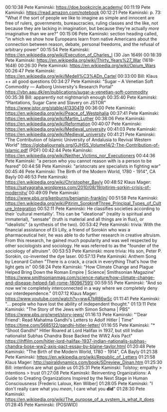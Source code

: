 00:10:38	Pete Kaminski:	https://doe.bookcircle.academy/
00:11:19	Pete Kaminski:	https://read.amazon.com/notebook
00:12:21	Pete Kaminski:	p. 73: "What if the sort of people we like to imagine as simple and innocent are free of rulers, governments, bureaucracies, ruling classes and the like, not because they are lacking in imagination, but because they're actually _more_ imaginative than we are?"
00:15:06	Pete Kaminski:	section heading called, "in which we show how Europeans learn from native Americans about the connection between reason, debate, personal freedoms, and the refusal of arbitrary power"
00:15:54	Pete Kaminski:	https://en.wikipedia.org/wiki/Execution_of_Charles_I (30 Jan 1649)
00:18:39	Pete Kaminski:	https://en.wikipedia.org/wiki/Thirty_Years%27_War (1618-1648)
00:26:30	Pete Kaminski:	https://en.wikipedia.org/wiki/Opium_Wars
00:26:47	Pete Kaminski:	https://en.wikipedia.org/wiki/Medell%C3%ADn_Cartel
00:33:00	Bill:	Klaus ++ all good questions
00:34:27	Pete Kaminski:	"Sugar – A Venetian Soft Commodity — Aalborg University's Research Portal"
https://vbn.aau.dk/en/publications/sugar-a-venetian-soft-commodity
00:35:38	Bill:	apparently not nightmarish enough
00:35:40	Pete Kaminski:	"Plantations, Sugar Cane and Slavery on JSTOR"
https://www.jstor.org/stable/41330419
00:36:00	Pete Kaminski:	https://en.wikipedia.org/wiki/Peace_of_Westphalia
00:37:41	Pete Kaminski:	https://en.wikipedia.org/wiki/Martin_Luther
00:38:06	Pete Kaminski:	https://en.wikipedia.org/wiki/Reformation
00:40:07	Pete Kaminski:	https://en.wikipedia.org/wiki/Medieval_university
00:41:03	Pete Kaminski:	https://en.wikipedia.org/wiki/Medieval_university
00:41:21	Pete Kaminski:	"The Contribution of Islamic University of
Andalusia to Revival Western World" https://globaljournals.org/GJHSS_Volume14/2-The-Contribution-of-Islamic.pdf (PDF)
00:42:44	Pete Kaminski:	https://en.wikipedia.org/wiki/Neither_Victims_nor_Executioners
00:44:36	Pete Kaminski:	"a person who you cannot reason with is a person to be feared"
00:44:58	Pete Kaminski:	"aristocrats are specialists in fighting war"
00:45:46	Pete Kaminski:	The Birth of the Modern World, 1780 - 1914", CA Bayly
00:46:53	Pete Kaminski:	https://en.wikipedia.org/wiki/Christopher_Bayly
00:48:52	Klaus Mager:	https://satyagraha.wordpress.com/2010/08/19/pitirim-sorkin-crisis-of-modernity/
00:49:09	Pete Kaminski:	https://www.pbs.org/kenburns/benjamin-franklin/
00:51:58	Pete Kaminski:	https://en.wikipedia.org/wiki/Pitirim_Sorokin#Three_Principal_Types_of_Culture_Integration
00:52:11	Pete Kaminski:	He classifies societies according to their 'cultural mentality'. This can be "ideational" (reality is spiritual and immaterial), "sensate" (truth is material and all things are in flux), or "idealistic" (a synthesis of the two).
00:53:42	Pete Kaminski:	trivia: With the financial assistance of Eli Lilly, a friend of Sorokin who was a pharmaceutical heir, he was able to do further research in creative altruism. From this research, he gained much popularity and was well respected by other sociologists and sociology. He was referred to as the "founder of the sociology of altruism".
00:53:53	Pete Kaminski:	more trivia: His son, Peter P. Sorokin, co-invented the dye laser.
00:57:13	Pete Kaminski:	Anthem
Song by Leonard Cohen
"There is a crack, a crack in everything
That's how the light gets in"
00:58:24	Pete Kaminski:	"How Climate Change and Plague Helped Bring Down the Roman Empire | Science| Smithsonian Magazine"
https://www.smithsonianmag.com/science-nature/how-climate-change-and-disease-helped-fall-rome-180967591/
00:59:55	Pete Kaminski:	"And so now we're completely interconnected in a way where we completely deny our interdependence."
01:07:12	Klaus Mager:	https://www.youtube.com/watch?v=ww47bR86wSc
01:11:41	Pete Kaminski:	"... people who have lost the ability of independent thought."
01:13:11	Pete Kaminski:	"The Story of the Jews with Simon Schama | PBS"
https://www.pbs.org/wnet/story-jews/
01:16:13	Pete Kaminski:	"'Dear Friend': Read Mahatma Gandhi's Letters to Adolf Hitler | Time"
https://time.com/5685122/gandhi-hitler-letter/
01:16:55	Pete Kaminski:	"* “Shoot Gandhi!” Hitler Roared at Lord Halifax in 1937, but still Indian nationalist Subhas Chandra Bose Backed the WW2 Axis Pact"
https://ihffilm.com/hitler-lord-halifax-1937-indian-nationalis-subhas-chandra-bose-ww2-axis-pact-essay-by-blaine-taylor.html
01:20:48	Pete Kaminski:	"The Birth of the Modern World, 1780 - 1914", CA Bayly
01:21:38	Pete Kaminski:	https://en.wikipedia.org/wiki/Republic_of_Letters
01:21:58	Klaus Mager:	http://spiraldynamics.com/book/SDreview_Dinan.htm
01:25:30	Bill:	intentions are what guide us
01:25:31	Pete Kaminski:	Tolstoy; empathy > intentions > trust
01:27:08	Pete Kaminski:	Reinventing Organizations: A Guide to Creating Organizations Inspired by the Next Stage in Human Consciousness [Frederic Laloux, Ken Wilber]
01:28:05	Pete Kaminski:	"I don't really care what you _mean_, I care what you **did**"
01:28:30	Pete Kaminski:	https://en.wikipedia.org/wiki/The_purpose_of_a_system_is_what_it_does
01:28:45	Pete Kaminski:	(POSIWID)
